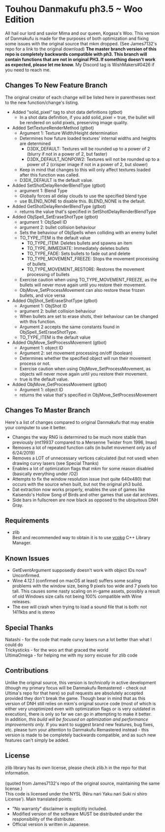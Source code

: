 # Touhou Danmakufu ph3.5 ~ Woo Edition
All hail our lord and savior Mima and our queen, Kogasa's Woo. This version of Danmakufu is made for the purposes of both optimization and fixing some issues with the original source that mkm dropped. (See James7132's repo for a link to the original download) <b>The master branch version of this repo is completely backwards compatible with ph3. This branch will contain functions that are not in original PH3.  If something doesn't work as expected, please let me know.</b> My Discord tag is WishMakers#0426 if you need to reach me.

## Changes To New Feature Branch
The original creator of each change will be listed here in parentheses next to the new function/change's listing.
 * Added "solid_pixel" tag to shot data definitions (gtbot)
	- In a shot data definition, if you add solid_pixel = true, the bullet will be rendered on solid pixels, preserving image quality.
 * Added SetTextureRenderMethod (gtbot)
	- Argument 1: Texture Width/Height determination
	- Determines how future loaded textures' internal widths and heights are determined
		* D3DX_DEFAULT: Textures will be rounded up to a power of 2 (blurry if not in a power of 2, but faster)
		* D3DX_DEFAULT_NONPOW2: Textures will not be rounded up to a power of 2 (crisper image if not in a power of 2, but slower)
	- Keep in mind that changes to this will only affect textures loaded after this function was called.
	- D3DX_DEFAULT is the default value.
 * Added SetShotDelayRenderBlendType (gtbot)
    - argument 1: Blend Type
    - Globally forces all delay clouds to use the specified blend type
    - use BLEND_NONE to disable this. BLEND_NONE is the default.
 * Added GetShotDelayRenderBlendType (gtbot)
    - returns the value that's specified in SetShotDelayRenderBlendType    
 * Added ObjSpell_SetEraseShotType (gtbot)
    - argument 1: ObjSpell ID
    - argument 2: bullet collision behaviour 
    - Sets the behaviour of ObjSpells when colliding with an enemy bullet
    - TO_TYPE_ITEM is the default value
      * TO_TYPE_ITEM: Deletes bullets and spawns an item 
      * TO_TYPE_IMMEDIATE: Immediately deletes bullets
      * TO_TYPE_FADE: Sets bullets to fade out and delete
	  * TO_TYPE_MOVEMENT_FREEZE: Stops the movement processing of bullets
	  * TO_TYPE_MOVEMENT_RESTORE: Restores the movement processing of bullets
	- Exercise caution when using TO_TYPE_MOVEMENT_FREEZE, as the bullets will never move again until you restore their movement.
	- ObjMove_SetProcessMovement can also restore these frozen bullets, and vice versa
 * Added ObjShot_SetEraseShotType (gtbot)
    - Argument 1: ObjShot ID
    - argument 2: bullet collision behaviour 
	- When bullets are set to erase shots, their behaviour can be changed with this function.
	- Argument 2 accepts the same constants found in ObjSpell_SetEraseShotType.
    - TO_TYPE_ITEM is the default value
 * Added ObjMove_SetProcessMovement (gtbot)
	- Argument 1: object ID
	- Argument 2: set movement processing on/off (boolean)
	- Determines whether the specified object will run their movement process or not.
	- Exercise caution when using ObjMove_SetProcessMovement, as objects will never move again until you restore their movement.
	- true is the default value.
 * Added ObjMove_GetProcessMovement (gtbot)
	- Argument 1: object ID
	- returns the value that's specified in ObjMove_SetProcessMovement

 
 ## Changes To Master Branch
Here's a list of changes compared to original Danmakufu that may enable your computer to use it better.
 * Changes the way RNG is determined to be much more stable than previously (mt19937 compared to a Mersenne Twister from 1996, lmao)
 * Removes a lot of repeated function calls (in bullet movement only as of 6/24/2019)
 * Removes a LOT of unnecessary vertices calculated (but not used) when drawing curvy lasers (see Special Thanks)
 * Enables a lot of optimization flags that mkm for some reason disabled (basically everything under /O2)
 * Attempts to fix the window resolution issue (not quite 640x480) that occurs with the source when built, but not the original ph3 build.
 * Dat extraction now works properly, enables the use of games like Kaisendo's Hollow Song of Birds and other games that use dat archives.
 * Side bars in fullscreen are now black as opposed to the ubiquitous DNH Gray.

## Requirements
 * zlib
</br>Best and recommended way to obtain it is to use [vcpkg](https://github.com/Microsoft/vcpkg) C++ Library Manager.

## Known Issues
 * GetEventArgument supposedly doesn't work with object IDs now?  Unconfirmed.
 * Wine 4.12.1 (confirmed on macOS at least) suffers some scaling problems with the window size, being 9 pixels too wide and 7 pixels too tall.  This causes some nasty scaling on in-game assets, possibly a result of old Windows size calls not being 100% compatible with Wine releases.
 * The exe will crash when trying to load a sound file that is both: not 1411kbs and is stereo
 
## Special Thanks
Natashi - for the code that made curvy lasers run a lot better than what I could do
</br>Trickysticks - for the woo art that graced the world
</br>UltimaOmega - for helping me with my sorry excuse for zlib code

## Contributions
Unlike the original source, this version is *technically* in active development (though my primary focus will be Danmakufu Remastered - check out Ultima's repo for that here) so pull requests are absolutely accepted provided they don't break the game. Though bear in mind that as this version of DNH still relies on mkm's original source code (most of which is either very unoptimized even with optimization flags or is very outdated in execution), there is only so far we can go in attempting to make it better.
</br>In addition, *this build will be focused on optimization and performance improvements only.* If you want to suggest brand new features, bug fixes, etc. please turn your attention to Danmakufu Remastered instead - this version is made to be completely backwards compatible, and as such new features can't simply be added.

## License
zlib library has its own license, please check zlib.h in the repo for that information.</br></br>
(quoted from James7132's repo of the original source, maintaining the same license.) </br>This code is licensed under the NYSL (Niru nari Yaku nari Suki ni shiro License'). Main translated points:

 * "No warranty" disclaimer is explicitly included.
 * Modified version of the software MUST be distributed under the responsibility of the distributer.
 * Official version is written in Japanese.
